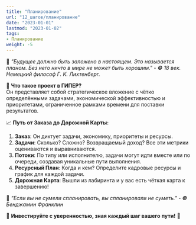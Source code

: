 ```yaml
---
title: "Планирование"
url: "12_шагов/планирование"
date: "2023-01-01"
lastmod: "2023-01-02"
tags:
- Планирование
weight: -5
---
```

💭 _"Будущее должно быть заложено в настоящем. Это называется планом. Без него ничто в мире не может быть хорошим."_ - _**©** 18 век. Немецкий философ Г. К. Лихтенберг._

🎯 **Что такое проект в ГИПЕР?**  
Он представляет собой стратегическое вложение с чётко определёнными задачами, экономической эффективностью и приоритетами, ограниченное рамками времени для поставки результатов.

📈 **Путь от Заказа до Дорожной Карты:**

1. **Заказ**: Он диктует задачи, экономику, приоритеты и ресурсы.
2. **Задачи**: Сколько? Сложно? Возвращаемый доход? Все эти метрики оцениваются и выравниваются.
3. **Потоки**: По типу или исполнителю, задачи могут идти вместе или по очереди, создавая уникальные пути выполнения.
4. **Ресурсный План**: Когда и кем? Определите кадровые ресурсы и график для каждой задачи.
5. **Дорожная Карта**: Вышли из лабиринта и у вас есть чёткая карта к завершению!

💭 _"Если вы не сумели спланировать, вы спланировали не суметь."_ - _**©** Бенджамин Франклин_

🌟 **Инвестируйте с уверенностью, зная каждый шаг вашего пути!** 🌟